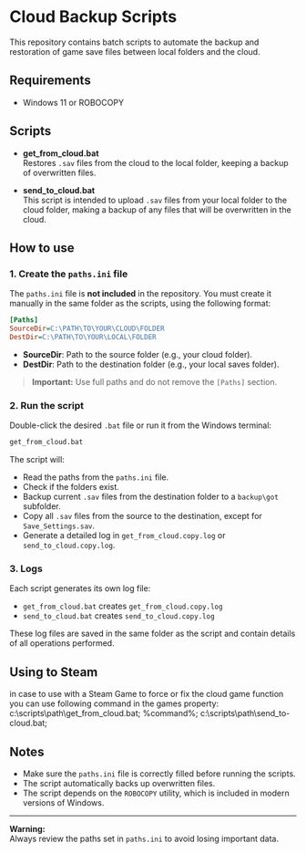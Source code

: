 # Cloud Backup Scripts

This repository contains batch scripts to automate the backup and restoration of game save files between local folders and the cloud.

## Requirements

- Windows 11 or ROBOCOPY

## Scripts

- **get_from_cloud.bat**  
  Restores `.sav` files from the cloud to the local folder, keeping a backup of overwritten files.

- **send_to_cloud.bat**  
  This script is intended to upload `.sav` files from your local folder to the cloud folder, making a backup of any files that will be overwritten in the cloud.  

## How to use

### 1. Create the `paths.ini` file

The `paths.ini` file is **not included** in the repository. You must create it manually in the same folder as the scripts, using the following format:

```ini
[Paths]
SourceDir=C:\PATH\TO\YOUR\CLOUD\FOLDER
DestDir=C:\PATH\TO\YOUR\LOCAL\FOLDER
```

- **SourceDir**: Path to the source folder (e.g., your cloud folder).
- **DestDir**: Path to the destination folder (e.g., your local saves folder).

> **Important:** Use full paths and do not remove the `[Paths]` section.

### 2. Run the script

Double-click the desired `.bat` file or run it from the Windows terminal:

```cmd
get_from_cloud.bat
```

The script will:
- Read the paths from the `paths.ini` file.
- Check if the folders exist.
- Backup current `.sav` files from the destination folder to a `backup\got` subfolder.
- Copy all `.sav` files from the source to the destination, except for `Save_Settings.sav`.
- Generate a detailed log in `get_from_cloud.copy.log` or `send_to_cloud.copy.log`.

### 3. Logs
Each script generates its own log file:  
- `get_from_cloud.bat` creates `get_from_cloud.copy.log`
- `send_to_cloud.bat` creates `send_to_cloud.copy.log`

These log files are saved in the same folder as the script and contain details of all operations performed.


## Using to Steam
in case to use with a Steam Game to force or fix the cloud game function you can use following command in the games property:
 c:\scripts\path\get_from_cloud.bat; %command%; c:\scripts\path\send_to-cloud.bat;


## Notes

- Make sure the `paths.ini` file is correctly filled before running the scripts.
- The script automatically backs up overwritten files.
- The script depends on the `ROBOCOPY` utility, which is included in modern versions of Windows.

---

**Warning:**  
Always review the paths set in `paths.ini` to avoid losing important data.